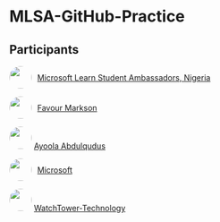 # MLSA-GitHub-Practice

## Participants

<p style="display: flex; align-items:center; gap:10px;">
  <img src="https://github.com/mlsanigeria.png" width="40px" height="40px" style="border-radius:50%"  />
  <a href="https://github.com/mlsanigeria">Microsoft Learn Student Ambassadors, Nigeria</a>
</p>

<p style="display: flex; align-items:center; gap:10px;">
  <img src="https://github.com/markson17.png" width="40px" height="40px" style="border-radius:50%"  />
  <a href="https://github.com/markson17">Favour Markson</a>
</p>

<p>
  <img src="https://github.com/qudusayo.png" width="40px" height="40px" style="border-radius:50%"  />
  <a href="https://github.com/qudusayo">Ayoola Abdulqudus</a>
</p>

<p style="display: flex; align-items:center; gap:10px;">
  <img src="https://github.com/microsoft.png" width="40px" height="40px" style="border-radius:50%"  />
  <a href="https://github.com/microsoft">Microsoft</a>
</p>

<p>
  <img src="https://github.com/WatchTower-Technology.png" width="40px" height="40px" style="border-radius:50%"  />
  <a href="https://github.com/WatchTower-Technology">WatchTower-Technology</a>
</p>

